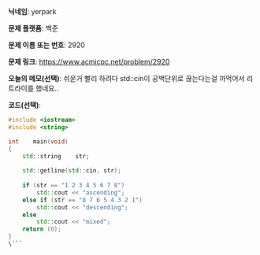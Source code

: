 **닉네임**: yerpark

**문제 플랫폼**: 백준

**문제 이름 또는 번호**: 2920

**문제 링크**: https://www.acmicpc.net/problem/2920

**오늘의 메모(선택)**: 쉬운거 빨리 하려다 std::cin이 공백단위로 끊는다는걸 까먹어서 리트라이를 했네요.. 

**코드(선택)**:

```c++
#include <iostream>
#include <string>

int    main(void)
{
    std::string    str;
    
    std::getline(std::cin, str);
    
    if (str == "1 2 3 4 5 6 7 8")
        std::cout << "ascending";
    else if (str == "8 7 6 5 4 3 2 1")
        std::cout << "descending";
    else
        std::cout << "mixed";
    return (0);
}
\```
